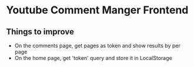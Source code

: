 # Youtube Comment Manger Frontend

## Things to improve

- On the comments page, get pages as token and show results by per page
- On the home page, get 'token' query and store it in LocalStorage